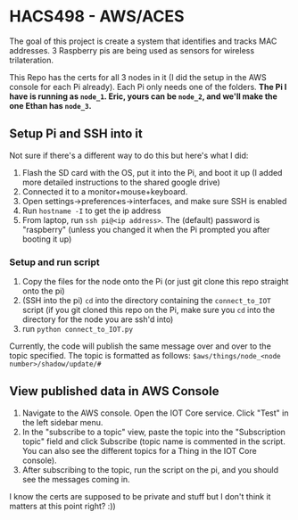# HACS498 - AWS/ACES
The goal of this project is create a system that identifies and tracks MAC addresses. 3 Raspberry pis are being used as sensors for wireless trilateration. 

This Repo has the certs for all 3 nodes in it (I did the setup in the AWS console for each Pi already). Each Pi only needs one of the folders. **The Pi I have is running as `node_1`. Eric, yours can be `node_2`, and we'll make the one Ethan has `node_3`.** 

## Setup Pi and SSH into it
Not sure if there's a different way to do this but here's what I did: 
1. Flash the SD card with the OS, put it into the Pi, and boot it up (I added more detailed instructions to the shared google drive)
2. Connected it to a monitor+mouse+keyboard. 
3. Open settings->preferences->interfaces, and make sure SSH is enabled
4. Run `hostname -I` to get the ip address
5. From laptop, run `ssh pi@<ip address>`. The (default) password is "raspberry" (unless you changed it when the Pi prompted you after booting it up)

### Setup and run script
1. Copy the files for the node onto the Pi (or just git clone this repo straight onto the pi)
2. (SSH into the pi) `cd` into the directory containing the `connect_to_IOT` script (if you git cloned this repo on the Pi, make sure you `cd` into the directory for the node you are ssh'd into)
3. run `python connect_to_IOT.py`

Currently, the code will publish the same message over and over to the topic specified. The topic is formatted as follows: `$aws/things/node_<node number>/shadow/update/#`

## View published data in AWS Console
1. Navigate to the AWS console. Open the IOT Core service. Click "Test" in the left sidebar menu. 
2. In the "subscribe to a topic" view, paste the topic into the "Subscription topic" field and click Subscribe (topic name is commented in the script. You can also see the different topics for a Thing in the IOT Core console). 
3. After subscribing to the topic, run the script on the pi, and you should see the messages coming in. 


I know the certs are supposed to be private and stuff but I don't think it matters at this point right? :))